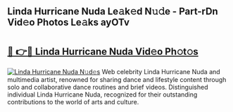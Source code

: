 ## Linda Hurricane Nuda Le𝚊k𝚎d N𝚞𝚍e - Part-rDn Vid𝚎o Photos Le𝚊ks ayOTv

# <h2><a href="http://fbec0x.evod.top/?m=Linda+Hurricane+Nuda">🔗 👉🔴 Linda Hurricane Nuda Vid𝚎o Ph𝚘t𝚘s</a></h2>

[![Linda Hurricane Nuda N𝚞d𝚎s](https://i.imgur.com/8V9OHl7.gif)](http://fbec0x.evod.top/?m=Linda+Hurricane+Nuda)
Web celebrity Linda Hurricane Nuda and multimedia artist, renowned for sharing dance and lifestyle content through solo and collaborative dance routines and brief videos. Distinguished individual Linda Hurricane Nuda, recognized for their outstanding contributions to the world of arts and culture. 
